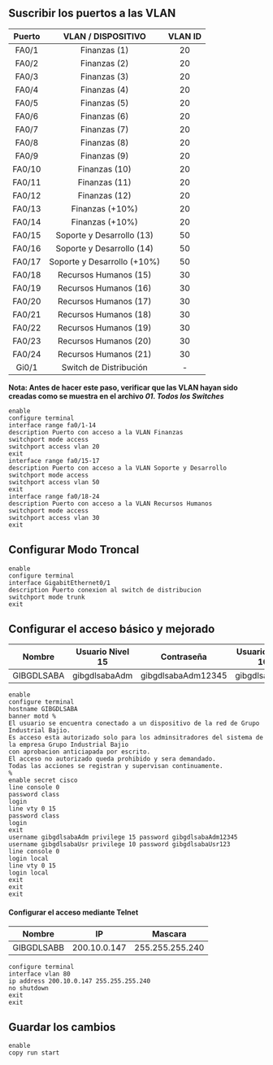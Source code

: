 ## Suscribir los puertos a las VLAN
| Puerto |     VLAN / DISPOSITIVO      | VLAN ID |
| :----: | :-------------------------: | :-----: |
| FA0/1  |        Finanzas (1)         |   20    |
| FA0/2  |        Finanzas (2)         |   20    |
| FA0/3  |        Finanzas (3)         |   20    |
| FA0/4  |        Finanzas (4)         |   20    |
| FA0/5  |        Finanzas (5)         |   20    |
| FA0/6  |        Finanzas (6)         |   20    |
| FA0/7  |        Finanzas (7)         |   20    |
| FA0/8  |        Finanzas (8)         |   20    |
| FA0/9  |        Finanzas (9)         |   20    |
| FA0/10 |        Finanzas (10)        |   20    |
| FA0/11 |        Finanzas (11)        |   20    |
| FA0/12 |        Finanzas (12)        |   20    |
| FA0/13 |       Finanzas (+10%)       |   20    |
| FA0/14 |       Finanzas (+10%)       |   20    |
| FA0/15 |  Soporte y Desarrollo (13)  |   50    |
| FA0/16 |  Soporte y Desarrollo (14)  |   50    |
| FA0/17 | Soporte y Desarrollo (+10%) |   50    |
| FA0/18 |    Recursos Humanos (15)    |   30    |
| FA0/19 |    Recursos Humanos (16)    |   30    |
| FA0/20 |    Recursos Humanos (17)    |   30    |
| FA0/21 |    Recursos Humanos (18)    |   30    |
| FA0/22 |    Recursos Humanos (19)    |   30    |
| FA0/23 |    Recursos Humanos (20)    |   30    |
| FA0/24 |    Recursos Humanos (21)    |   30    |
| Gi0/1  |   Switch de Distribución    |    -    |

**Nota: Antes de hacer este paso, verificar que las VLAN hayan sido creadas como se muestra en el archivo *01. Todos los Switches***

```
enable
configure terminal
interface range fa0/1-14
description Puerto con acceso a la VLAN Finanzas
switchport mode access
switchport access vlan 20
exit
interface range fa0/15-17
description Puerto con acceso a la VLAN Soporte y Desarrollo
switchport mode access
switchport access vlan 50
exit
interface range fa0/18-24
description Puerto con acceso a la VLAN Recursos Humanos
switchport mode access
switchport access vlan 30
exit
```
## Configurar Modo Troncal

```
enable
configure terminal
interface GigabitEthernet0/1
description Puerto conexion al switch de distribucion
switchport mode trunk
exit
```
## Configurar el acceso básico y mejorado
|   Nombre   | Usuario Nivel 15 |     Contraseña     | Usuario Nivel 10 |    Contraseña    |
| :--------: | :--------------: | :----------------: | :--------------: | :--------------: |
| GIBGDLSABA |  gibgdlsabaAdm   | gibgdlsabaAdm12345 |  gibgdlsabaUsr   | gibgdlsabaUsr123 |

```
enable
configure terminal
hostname GIBGDLSABA
banner motd %
El usuario se encuentra conectado a un dispositivo de la red de Grupo Industrial Bajio.
Es acceso esta autorizado solo para los adminsitradores del sistema de la empresa Grupo Industrial Bajio
con aprobacion anticiapada por escrito.
El acceso no autorizado queda prohibido y sera demandado.
Todas las acciones se registran y supervisan continuamente.
%
enable secret cisco
line console 0
password class
login
line vty 0 15
password class
login
exit
username gibgdlsabaAdm privilege 15 password gibgdlsabaAdm12345
username gibgdlsabaUsr privilege 10 password gibgdlsabaUsr123
line console 0
login local
line vty 0 15
login local
exit
exit
exit
```
#### Configurar el acceso mediante Telnet
|   Nombre   |      IP      |     Mascara     |
| :--------: | :----------: | :-------------: |
| GIBGDLSABB | 200.10.0.147 | 255.255.255.240 |

```
configure terminal
interface vlan 80
ip address 200.10.0.147 255.255.255.240
no shutdown
exit
exit
```
## Guardar los cambios

```
enable
copy run start
```